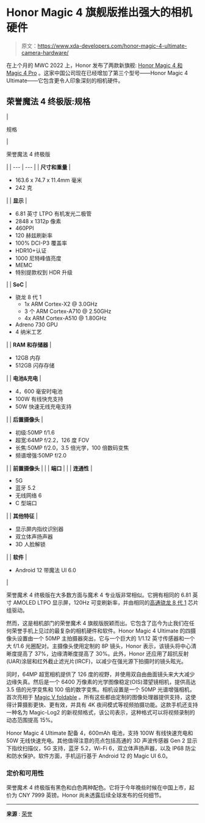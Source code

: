 # Honor Magic 4 旗舰版推出强大的相机硬件

> 原文：<https://www.xda-developers.com/honor-magic-4-ultimate-camera-hardware/>

在上个月的 MWC 2022 上，Honor 发布了两款新旗舰: [Honor Magic 4 和 Magic 4 Pro](https://www.xda-developers.com/honor-magic-4-series-launch/) 。这家中国公司现在已经增加了第三个型号——Honor Magic 4 Ultimate——它包含更令人印象深刻的相机硬件。

## 荣誉魔法 4 终极版:规格

| 

规格

 | 

荣誉魔法 4 终极版

 |
| --- | --- |
| **尺寸和重量** | 

*   163.6 x 74.7 x 11.4mm 毫米
*   242 克

 |
| **显示** | 

*   6.81 英寸 LTPO 有机发光二极管
*   2848 x 1312p 像素
*   460PPI
*   120 赫兹刷新率
*   100% DCI-P3 覆盖率
*   HDR10+认证
*   1000 尼特峰值亮度
*   MEMC
*   特别提款权到 HDR 升级

 |
| **SoC** | 

*   骁龙 8 代 1
    *   1x ARM Cortex-X2 @ 3.0GHz
    *   3 个 ARM Cortex-A710 @ 2.50GHz
    *   4x ARM Cortex-A510 @ 1.80GHz
*   Adreno 730 GPU
*   4 纳米工艺

 |
| **RAM 和存储器** | 

*   12GB 内存
*   512GB 闪存存储

 |
| **电池&充电** | 

*   4，600 毫安时电池
*   100W 有线快充支持
*   50W 快速无线充电支持

 |
| **后置摄像头** | 

*   初级:50MP f/1.6
*   超宽:64MP f/2.2，126 度 FOV
*   长焦:50MP f/2.0，3.5 倍光学，100 倍数码变焦
*   频谱增强:50MP f/2.0

 |
| **前置摄像头** |  |
| **端口** |  |
| **连通性** | 

*   5G
*   蓝牙 5.2
*   无线网络 6
*   C 型端口

 |
| **其他特征** | 

*   显示屏内指纹识别器
*   双立体声扬声器
*   3D 人脸解锁

 |
| **软件** | 

*   Android 12 带魔法 UI 6.0

 |

荣誉魔术 4 终极版在大多数方面与魔术 4 专业版非常相似。它拥有相同的 6.81 英寸 AMOLED LTPO 显示屏，120Hz 可变刷新率，并由相同的[高通骁龙 8 代 1](https://www.xda-developers.com/qualcomm-snapdragon-8-gen-1-benchmarks/) 芯片组驱动。

然而，这是相机部门的荣誉魔术 4 旗舰版脱颖而出。它包含了迄今为止我们在任何荣誉手机上见过的最复杂的相机硬件和软件。Honor Magic 4 Ultimate 的四摄像头设置由一个 50MP 主拍摄器突出，它与一个巨大的 1/1.12 英寸传感器和一个大 f/1.6 光圈配对。主摄像头使用定制的 8P 镜头，Honor 表示，该镜头将中心清晰度提高了 37%，边缘清晰度提高了 30%。此外，Honor 还应用了超抗反射(UAR)涂层和红外截止滤光片(IRCF)，以减少在强光源下拍摄时的镜头眩光。

同时，64MP 超宽相机提供了 126 度的视野，并使用双自由曲面镜头来大大减少边缘失真。然后是一个 6400 万像素的光学图像稳定(OIS)潜望镜相机，提供高达 3.5 倍的光学变焦和 100 倍的数字变焦。相机设置是一个 50MP 光谱增强相机，首次亮相于 [Magic V foldable](https://www.xda-developers.com/honor-magic-v-china-launch/) 。所有这些都由定制的图像处理器提供支持，这使得计算摄影更快、更有效，并具有 4K 夜间模式等视频拍摄功能。这款手机还支持一种名为 Magic-Log2 的新视频格式，该公司表示，这种格式可以将视频录制的动态范围提高 15%。

Honor Magic 4 Ultimate 配备 4，600mAh 电池，支持 100W 有线快速充电和 50W 无线快速充电。其他值得注意的亮点包括高通的 3D 声波传感器 Gen 2 显示下指纹扫描仪，5G 支持，蓝牙 5.2，Wi-Fi 6，双立体声扬声器，以及 IP68 防尘和防水保护。软件方面，手机运行基于 Android 12 的 Magic UI 6.0。

### 定价和可用性

荣誉魔术 4 终极版有黑色和白色两种配色。它将于今年晚些时候在中国上市，起价为 CNY 7999 英镑。Honor 尚未透露后续全球发布的任何细节。

* * *

**来源** : [荣誉](https://www.hihonor.com/global/news/honor-magic4-ultimate-debuts-at-top-of-dxomark-smartphone-camera-rankings/)